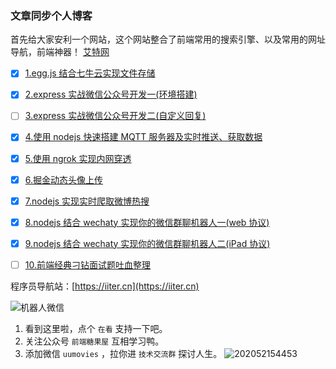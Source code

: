 ### 文章同步个人博客

首先给大家安利一个网站，这个网站整合了前端常用的搜索引擎、以及常用的网址导航，前端神器！ [艾特网](https://iiter.cn)

- [x] [1.egg.js 结合七牛云实现文件存储](./eggjs/upload/upload.md)

- [x] [2.express 实战微信公众号开发一(环境搭建)](./express/express-mp-1.md)

- [ ] [3.express 实战微信公众号开发二(自定义回复)](./express/express-mp-2.md)

- [x] [4.使用 nodejs 快速搭建 MQTT 服务器及实时推送、获取数据](./mqtt/mqtt.md)

- [x] [5.使用 ngrok 实现内网穿透](./ngrok/ngrok.md)

- [x] [6.掘金动态头像上传](./juejin/掘金动态头像上传.md)

- [x] [7.nodejs 实现实时爬取微博热搜](./weibo-crawler/weibo-crawler.md)
- [x] [8.nodejs 结合 wechaty 实现你的微信群聊机器人一(web 协议)](./wechaty/wechaty-web.md)
- [x] [9.nodejs 结合 wechaty 实现你的微信群聊机器人二(iPad 协议)](./wechaty/wechaty-web.md)
- [ ] [10.前端经典刁钻面试题吐血整理](./mianshi/README.md)

程序员导航站：[https://iiter.cn](https://iiter.cn)

![机器人微信](https://static.iiter.cn/robot-qrcode.png)

1. 看到这里啦，点个 `在看` 支持一下吧。
2. 关注公众号 `前端糖果屋` 互相学习鸭。
3. 添加微信 `uumovies` ，拉你进 `技术交流群` 探讨人生。
   ![202052154453](https://static.iiter.cn/mp_footer.png)
